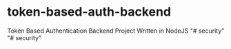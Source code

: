 token-based-auth-backend
========================

Token Based Authentication Backend Project Written in NodeJS
"# security" 
"# security" 
